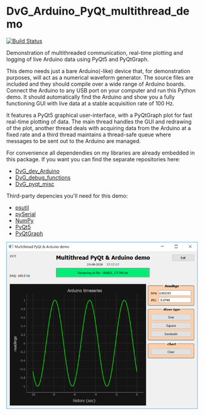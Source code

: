# DvG_Arduino_PyQt_multithread_demo
[![Build Status](https://travis-ci.org/Dennis-van-Gils/DvG_Arduino_PyQt_multithread_demo.svg?branch=master)](https://travis-ci.org/Dennis-van-Gils/DvG_Arduino_PyQt_multithread_demo)

Demonstration of multithreaded communication, real-time plotting and logging of live Arduino data using PyQt5 and PyQtGraph.

This demo needs just a bare Arduino(-like) device that, for demonstration purposes, will act as a numerical waveform generator. The source files are included and they should compile over a wide range of Arduino boards. Connect the Arduino to any USB port on your computer and run this Python demo. It should automatically find the Arduino and show you a fully functioning GUI with live data at a stable acquisition rate of 100 Hz.

It features a PyQt5 graphical user-interface, with a PyQtGraph plot for fast real-time plotting of data. The main thread handles the GUI and redrawing of the plot, another thread deals with acquiring data from the Arduino at a fixed rate and a third thread maintains a thread-safe queue where messages to be sent out to the Arduino are managed.

For convenience all dependendies on my libraries are already embedded in this package. If you want you can find the separate repositories here:

* [DvG_dev_Arduino](https://github.com/Dennis-van-Gils/DvG_dev_Arduino)
* [DvG_debug_functions](https://github.com/Dennis-van-Gils/DvG_debug_functions)
* [DvG_pyqt_misc](https://github.com/Dennis-van-Gils/DvG_pyqt_misc)

Third-party depencies you'll need for this demo:

* [psutil](https://pypi.org/project/psutil/)
* [pySerial](https://pypi.org/project/pyserial/)
* [NumPy](http://www.numpy.org/)
* [PyQt5](https://pypi.org/project/PyQt5/)
* [PyQtGraph](http://pyqtgraph.org/)

![Arduino_PyQt_demo_with_multithreading.png](/images/Arduino_PyQt_demo_with_multithreading.PNG)
